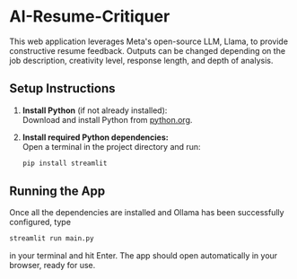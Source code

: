 # AI-Resume-Critiquer

This web application leverages Meta's open-source LLM, Llama, to provide constructive resume feedback. Outputs can be changed depending on the job description, creativity level, response length, and depth of analysis.


## Setup Instructions

1. **Install Python** (if not already installed):  
   Download and install Python from [python.org](https://www.python.org/downloads/).

2. **Install required Python dependencies:**  
   Open a terminal in the project directory and run:  
   ```bash
   pip install streamlit
    ```

## Running the App
Once all the dependencies are installed and Ollama has been successfully configured, type
``` bash
streamlit run main.py
```
in your terminal and hit Enter. The app should open automatically in your browser, ready for use. 